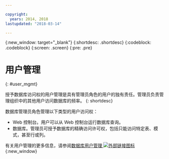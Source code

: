 ```yaml
---

copyright:
  years: 2014, 2018
lastupdated: "2018-03-14"

---
```


<!-- Attribute definitions --> 
{:new_window: target="_blank"}
{:shortdesc: .shortdesc}
{:codeblock: .codeblock}
{:screen: .screen}
{:pre: .pre}

# 用户管理
{: #user_mgmt}

授予数据库访问权的用户管理是具有管理员角色的用户的独有责任。管理员负责管理组织中的其他用户访问数据库的频率。
{: shortdesc}

数据库管理员角色管理以下类型的用户访问权： 
* Web 控制台。用户可以从 Web 控制台运行数据库查询。
* 数据库。管理员可授予数据库的精确访问许可权，包括只能访问特定表、模式，甚至行或列。 

有关用户管理的更多信息，请参阅[数据库用户管理 ![外部链接图标](../../icons/launch-glyph.svg "外部链接图标")](https://www.ibm.com/support/knowledgecenter/SS6NHC/com.ibm.swg.im.dashdb.security.doc/doc/user_mgmnt.html){:new_window}
